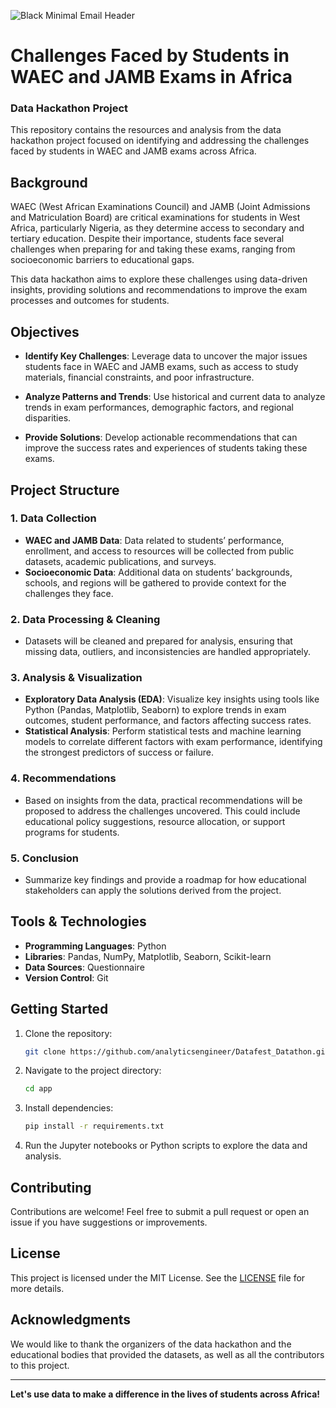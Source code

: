 ![Black Minimal Email Header](https://github.com/user-attachments/assets/6d015fdd-9a7a-4034-b6f0-9255d017ffbc)

# Challenges Faced by Students in WAEC and JAMB Exams in Africa

### Data Hackathon Project

This repository contains the resources and analysis from the data hackathon project focused on identifying and addressing the challenges faced by students in WAEC and JAMB exams across Africa. 

## Background

WAEC (West African Examinations Council) and JAMB (Joint Admissions and Matriculation Board) are critical examinations for students in West Africa, particularly Nigeria, as they determine access to secondary and tertiary education. Despite their importance, students face several challenges when preparing for and taking these exams, ranging from socioeconomic barriers to educational gaps.

This data hackathon aims to explore these challenges using data-driven insights, providing solutions and recommendations to improve the exam processes and outcomes for students.

## Objectives

- **Identify Key Challenges**: Leverage data to uncover the major issues students face in WAEC and JAMB exams, such as access to study materials, financial constraints, and poor infrastructure.
  
- **Analyze Patterns and Trends**: Use historical and current data to analyze trends in exam performances, demographic factors, and regional disparities.
  
- **Provide Solutions**: Develop actionable recommendations that can improve the success rates and experiences of students taking these exams.

## Project Structure

### 1. Data Collection
- **WAEC and JAMB Data**: Data related to students’ performance, enrollment, and access to resources will be collected from public datasets, academic publications, and surveys.
- **Socioeconomic Data**: Additional data on students’ backgrounds, schools, and regions will be gathered to provide context for the challenges they face.

### 2. Data Processing & Cleaning
- Datasets will be cleaned and prepared for analysis, ensuring that missing data, outliers, and inconsistencies are handled appropriately.

### 3. Analysis & Visualization
- **Exploratory Data Analysis (EDA)**: Visualize key insights using tools like Python (Pandas, Matplotlib, Seaborn) to explore trends in exam outcomes, student performance, and factors affecting success rates.
- **Statistical Analysis**: Perform statistical tests and machine learning models to correlate different factors with exam performance, identifying the strongest predictors of success or failure.

### 4. Recommendations
- Based on insights from the data, practical recommendations will be proposed to address the challenges uncovered. This could include educational policy suggestions, resource allocation, or support programs for students.

### 5. Conclusion
- Summarize key findings and provide a roadmap for how educational stakeholders can apply the solutions derived from the project.

## Tools & Technologies

- **Programming Languages**: Python
- **Libraries**: Pandas, NumPy, Matplotlib, Seaborn, Scikit-learn
- **Data Sources**: Questionnaire
- **Version Control**: Git

## Getting Started

1. Clone the repository:

   ```bash
   git clone https://github.com/analyticsengineer/Datafest_Datathon.git
   ```

2. Navigate to the project directory:

   ```bash
   cd app
   ```

3. Install dependencies:

   ```bash
   pip install -r requirements.txt
   ```

4. Run the Jupyter notebooks or Python scripts to explore the data and analysis.

## Contributing

Contributions are welcome! Feel free to submit a pull request or open an issue if you have suggestions or improvements.

## License

This project is licensed under the MIT License. See the [LICENSE](LICENSE) file for more details.

## Acknowledgments

We would like to thank the organizers of the data hackathon and the educational bodies that provided the datasets, as well as all the contributors to this project.

---

**Let's use data to make a difference in the lives of students across Africa!**
